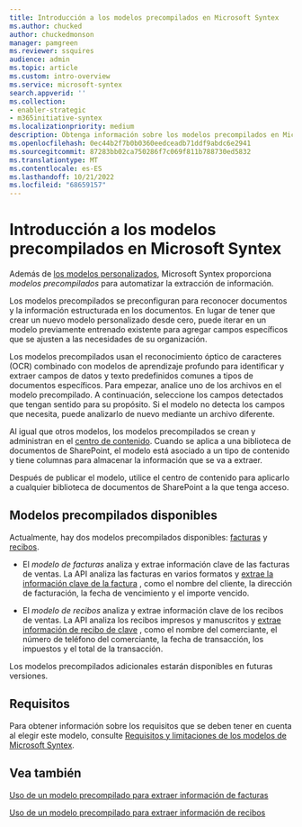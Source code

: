 ```yaml
---
title: Introducción a los modelos precompilados en Microsoft Syntex
ms.author: chucked
author: chuckedmonson
manager: pamgreen
ms.reviewer: ssquires
audience: admin
ms.topic: article
ms.custom: intro-overview
ms.service: microsoft-syntex
search.appverid: ''
ms.collection:
- enabler-strategic
- m365initiative-syntex
ms.localizationpriority: medium
description: Obtenga información sobre los modelos precompilados en Microsoft Syntex.
ms.openlocfilehash: 0ec44b2f7b0b0360eedceadb71ddf9abdc6e2941
ms.sourcegitcommit: 87283bb02ca750286f7c069f811b788730ed5832
ms.translationtype: MT
ms.contentlocale: es-ES
ms.lasthandoff: 10/21/2022
ms.locfileid: "68659157"
---
```

# <a name="overview-of-prebuilt-models-in-microsoft-syntex"></a>Introducción a los modelos precompilados en Microsoft Syntex

Además de [los modelos personalizados](model-types-overview.md#custom-models), Microsoft Syntex proporciona *modelos precompilados* para automatizar la extracción de información.

Los modelos precompilados se preconfiguran para reconocer documentos y la información estructurada en los documentos. En lugar de tener que crear un nuevo modelo personalizado desde cero, puede iterar en un modelo previamente entrenado existente para agregar campos específicos que se ajusten a las necesidades de su organización. 

Los modelos precompilados usan el reconocimiento óptico de caracteres (OCR) combinado con modelos de aprendizaje profundo para identificar y extraer campos de datos y texto predefinidos comunes a tipos de documentos específicos. Para empezar, analice uno de los archivos en el modelo precompilado. A continuación, seleccione los campos detectados que tengan sentido para su propósito. Si el modelo no detecta los campos que necesita, puede analizarlo de nuevo mediante un archivo diferente.

Al igual que otros modelos, los modelos precompilados se crean y administran en el [centro de contenido](create-a-content-center.md). Cuando se aplica a una biblioteca de documentos de SharePoint, el modelo está asociado a un tipo de contenido y tiene columnas para almacenar la información que se va a extraer. 

Después de publicar el modelo, utilice el centro de contenido para aplicarlo a cualquier biblioteca de documentos de SharePoint a la que tenga acceso.  

## <a name="available-prebuilt-models"></a>Modelos precompilados disponibles

Actualmente, hay dos modelos precompilados disponibles: [facturas](prebuilt-model-invoice.md) y [recibos](prebuilt-model-receipt.md).

- El *modelo de facturas* analiza y extrae información clave de las facturas de ventas. La API analiza las facturas en varios formatos y [extrae la información clave de la factura](/azure/applied-ai-services/form-recognizer/concept-invoice#field-extraction) , como el nombre del cliente, la dirección de facturación, la fecha de vencimiento y el importe vencido.

- El *modelo de recibos* analiza y extrae información clave de los recibos de ventas. La API analiza los recibos impresos y manuscritos y [extrae información de recibo de clave](/azure/applied-ai-services/form-recognizer/concept-receipt#field-extraction) , como el nombre del comerciante, el número de teléfono del comerciante, la fecha de transacción, los impuestos y el total de la transacción.

Los modelos precompilados adicionales estarán disponibles en futuras versiones.

## <a name="requirements"></a>Requisitos

Para obtener información sobre los requisitos que se deben tener en cuenta al elegir este modelo, consulte [Requisitos y limitaciones de los modelos de Microsoft Syntex](requirements-and-limitations.md). 

## <a name="see-also"></a>Vea también

[Uso de un modelo precompilado para extraer información de facturas](prebuilt-model-invoice.md)

[Uso de un modelo precompilado para extraer información de recibos](prebuilt-model-receipt.md)

 

